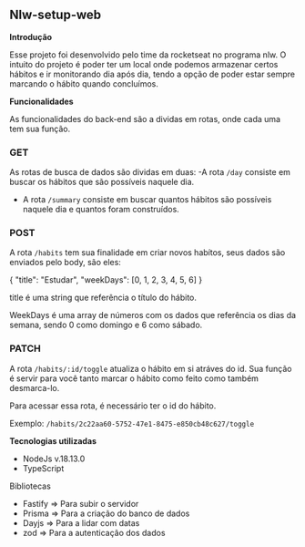 ## Nlw-setup-web

**Introdução**

Esse projeto foi desenvolvido pelo time da rocketseat no programa nlw. O intuito do projeto é poder ter um local onde podemos armazenar certos hábitos e ir monitorando dia após dia, tendo a opção de poder estar sempre marcando o hábito quando concluímos.

**Funcionalidades**

As funcionalidades do back-end são a dividas em rotas, onde cada uma tem sua função.

### GET
As rotas de busca de dados são dividas em duas:
-A rota `/day` consiste em buscar os hábitos que são possíveis naquele dia.
- A rota `/summary` consiste em buscar quantos hábitos são possíveis naquele dia e quantos foram construídos.

### POST
A rota `/habits` tem sua finalidade em criar novos habítos, seus dados são enviados pelo body, são eles:

{
	"title": "Estudar",
	"weekDays": [0, 1, 2, 3, 4, 5, 6]
}

title é uma string que referência o título do hábito.

WeekDays é uma array de números com os dados que referência os dias da semana, sendo 0 como domingo e 6 como sábado.

### PATCH

A rota `/habits/:id/toggle` atualiza o hábito em si atráves do id. Sua função é servir para você tanto marcar o hábito como feito como também desmarca-lo.

Para acessar essa rota, é necessário ter o id do hábito.

Exemplo: `/habits/2c22aa60-5752-47e1-8475-e850cb48c627/toggle`

**Tecnologias utilizadas**

- NodeJs v.18.13.0
- TypeScript

Bibliotecas

- Fastify => Para subir o servidor
- Prisma => Para a criação do banco de dados
- Dayjs => Para a lidar com datas
- zod => Para a autenticação dos dados
